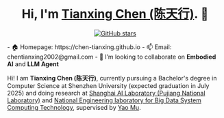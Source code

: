 <h1 align="center">Hi, I'm <a href="https://chen-tianxing.github.io/">Tianxing Chen (陈天行)</a>. 👋 </h1>
<p align="center">
  <a href="https://github.com/chen-tianxing">
    <img src="https://img.shields.io/github/stars/chen-tianxing?style=social" alt="GitHub stars">
  </a>
</p>
- 🏠 Homepage: https://chen-tianxing.github.io
- 📫 Email: chentianxing2002@gmail.com
- 💞️ I’m looking to collaborate on <strong>Embodied AI</strong> and <strong>LLM Agent</strong>

Hi! I am <strong>Tianxing Chen (陈天行)</strong>, currently pursuing a Bachelor's degree in Computer Science at Shenzhen University (expected graduation in July 2025) and doing research at <a href="https://www.shlab.org.cn/"> Shanghai AI Laboratory (Pujiang National Laboratory)</a> and <a href="https://bdsc.szu.edu.cn/home">National Engineering laboratory for Big Data System Computing Technology</a>, supervised by <a href="https://yaomarkmu.github.io/">Yao Mu</a>. 
